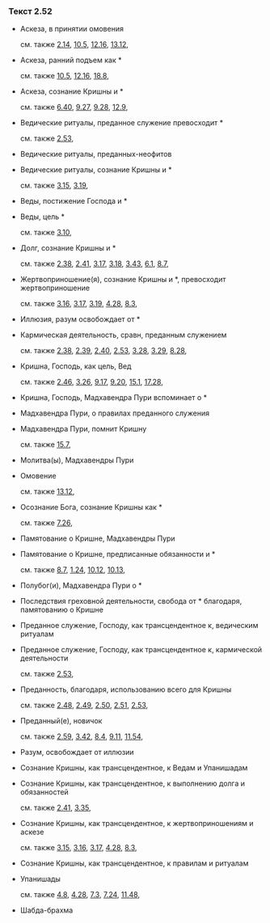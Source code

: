 ### Текст 2.52
	
- Аскеза, в принятии омовения

	см. также  [2.14](../02/0214.md),  [10.5](../10/1005.md),  [12.16](../12/1216.md),  [13.12](../13/1312.md), 
	
- Аскеза, ранний подъем как \*

	см. также  [10.5](../10/1005.md),  [12.16](../12/1216.md),  [18.8](../18/1808.md), 
	
- Аскеза, сознание Кришны и \*

	см. также  [6.40](../06/0640.md),  [9.27](../09/0927.md),  [9.28](../09/0928.md),  [12.9](../12/1209.md), 
	
- Ведические ритуалы, преданное служение превосходит \*

	см. также  [2.53](../02/0253.md), 
	
- Ведические ритуалы, преданных-неофитов

	
- Ведические ритуалы, сознание Кришны и \*

	см. также  [3.15](../03/0315.md),  [3.19](../03/0319.md), 
	
- Веды, постижение Господа и \*

	
- Веды, цель \*

	см. также  [3.10](../03/0310.md), 
	
- Долг, сознание Кришны и \*

	см. также  [2.38](../02/0238.md),  [2.41](../02/0241.md),  [3.17](../03/0317.md),  [3.18](../03/0318.md),  [3.43](../03/0343.md),  [6.1](../06/0601.md),  [8.7](../08/0807.md), 
	
- Жертвоприношение(я), сознание Кришны и \*, превосходит жертвоприношение

	см. также  [3.16](../03/0316.md),  [3.17](../03/0317.md),  [3.19](../03/0319.md),  [4.28](../04/0428.md),  [8.3](../08/0803.md), 
	
- Иллюзия, разум освобождает от \*

	
- Кармическая деятельность, сравн, преданным служением

	см. также  [2.38](../02/0238.md),  [2.39](../02/0239.md),  [2.40](../02/0240.md),  [2.53](../02/0253.md),  [3.28](../03/0328.md),  [3.29](../03/0329.md),  [8.28](../08/0828.md), 
	
- Кришна, Господь, как цель, Вед

	см. также  [2.46](../02/0246.md),  [3.26](../03/0326.md),  [9.17](../09/0917.md),  [9.20](../09/0920.md),  [15.1](../15/1501.md),  [17.28](../17/1728.md), 
	
- Кришна, Господь, Мадхавендра Пури вспоминает о \*

	
- Мадхавендра Пури, о правилах преданного служения

	
- Мадхавендра Пури, помнит Кришну

	см. также  [15.7](../15/1507.md), 
	
- Молитва(ы), Мадхавендры Пури

	
- Омовение

	см. также  [13.12](../13/1312.md), 
	
- Осознание Бога, сознание Кришны как \*

	см. также  [7.26](../07/0726.md), 
	
- Памятование о Кришне, Мадхавендры Пури

	
- Памятование о Кришне, предписанные обязанности и \*

	см. также  [8.7](../08/0807.md),  [1.24](../01/0124.md),  [10.12](../10/1012.md),  [10.13](../10/1013.md), 
	
- Полубог(и), Мадхавендра Пури о \*

	
- Последствия греховной деятельности, свобода от \* благодаря, памятованию о Кришне

	
- Преданное служение, Господу, как трансцендентное к, ведическим ритуалам

	
- Преданное служение, Господу, как трансцендентное к, кармической деятельности

	см. также  [2.53](../02/0253.md), 
	
- Преданность, благодаря, использованию всего для Кришны

	см. также  [2.48](../02/0248.md),  [2.49](../02/0249.md),  [2.50](../02/0250.md),  [2.51](../02/0251.md),  [2.53](../02/0253.md), 
	
- Преданный(е), новичок

	см. также  [2.59](../02/0259.md),  [3.42](../03/0342.md),  [8.4](../08/0804.md),  [9.11](../09/0911.md),  [11.54](../11/1154.md), 
	
- Разум, освобождает от иллюзии

	
- Сознание Кришны, как трансцендентное, к Ведам и Упанишадам

	
- Сознание Кришны, как трансцендентное, к выполнению долга и обязанностей

	см. также  [2.41](../02/0241.md),  [3.35](../03/0335.md), 
	
- Сознание Кришны, как трансцендентное, к жертвоприношениям и аскезе

	см. также  [3.15](../03/0315.md),  [3.16](../03/0316.md),  [3.17](../03/0317.md),  [4.28](../04/0428.md),  [8.3](../08/0803.md), 
	
- Сознание Кришны, как трансцендентное, к правилам и ритуалам

	
- Упанишады

	см. также  [4.8](../04/0408.md),  [4.28](../04/0428.md),  [7.3](../07/0703.md),  [7.24](../07/0724.md),  [11.48](../11/1148.md), 
	
- Шабда-брахма

